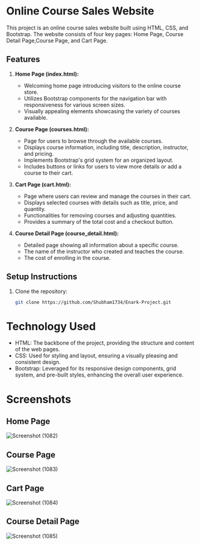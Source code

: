 # Online Course Sales Website
This project is an online course sales website built using HTML, CSS, and Bootstrap. The website consists of four key pages: Home Page, Course Detail Page,Course Page, and Cart Page.

## Features
1. **Home Page (index.html):**
   - Welcoming home page introducing visitors to the online course store.
   - Utilizes Bootstrap components for the navigation bar with responsiveness for various screen sizes.
   - Visually appealing elements showcasing the variety of courses available.

2. **Course Page (courses.html):**
   - Page for users to browse through the available courses.
   - Displays course information, including title, description, instructor, and pricing.
   - Implements Bootstrap's grid system for an organized layout.
   - Includes buttons or links for users to view more details or add a course to their cart.

3. **Cart Page (cart.html):**
   - Page where users can review and manage the courses in their cart.
   - Displays selected courses with details such as title, price, and quantity.
   - Functionalities for removing courses and adjusting quantities.
   - Provides a summary of the total cost and a checkout button.

4. **Course Detail Page (course_detail.html):**
    - Detailed page showing all information about a specific course.
    - The name of the instructor who created and teaches the course.
    - The cost of enrolling in the course.

## Setup Instructions
1. Clone the repository:

   ```bash
   git clone https://github.com/Shubham1734/Enark-Project.git

# Technology Used
- HTML: The backbone of the project, providing the structure and content of the web pages.
- CSS: Used for styling and layout, ensuring a visually pleasing and consistent design.
- Bootstrap: Leveraged for its responsive design components, grid system, and pre-built styles, enhancing the overall user experience.

# Screenshots
## Home Page
![Screenshot (1082)](https://github.com/Shubham1734/Enark-Project/assets/93915712/56177408-cd32-4798-8435-ab45e00a2664)
## Course Page
![Screenshot (1083)](https://github.com/Shubham1734/Enark-Project/assets/93915712/f55c723b-9d34-4743-9526-73625cf61ada)
## Cart Page
![Screenshot (1084)](https://github.com/Shubham1734/Enark-Project/assets/93915712/6ff9b775-6a8a-4e98-afa2-de1699ffe935)
## Course Detail Page
![Screenshot (1085)](https://github.com/Shubham1734/Enark-Project/assets/93915712/d397af57-4767-424a-adce-6f2614f155e2)




